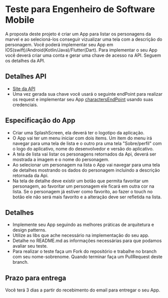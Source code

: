 # Teste para Engenheiro de Software Mobile

A proposta deste projeto é criar um App para listar os personagens da marvel e ao selecioná-los conseguir vizualizar uma tela com a descrição do personagem. Você poderá implementar seu App em IOS(swift)/Android(Kotlin/Java)/Flutter(Dart). Para implementar o seu App você deverá criar uma conta e gerar uma chave de acesso na API. Seguem os detalhes da API.

## Detalhes API
  - [Site da API](https://developer.marvel.com/documentation/getting_started)
  - Uma vez gerada sua chave você usará o seguinte endPoint para realizar os request e implementar seu App [charactersEndPoint](http://gateway.marvel.com/v1/public/characters) usando suas credenciais.
  
## Especificação do App
  - Criar uma SplashScreen, ela deverá ter o logotipo da aplicação.
  - O App vai ter um menu iniciar com dois items. Um item do menu irá navegar para uma tela de lista e o outro pra uma tela "Sobre/perfil" com o logo do aplicativo, nome do desenvolvedor e versão do aplicativo.
  - A tela de lista vai listar os personagens retornados da Api, deverá ser mostrada a imagem e o nome do personagem.
  - Ao selecionar um personagem na lista o App vai navegar para uma tela de detalhes mostrando os dados do personagem incluindo a descrição retornada da Api.
  - Na tela de detalhe deve existir um botão que permita favoritar um personagem, ao favoritar um personagem ele ficará em outra cor na lista. Se o personagem já estiver como favorito, ao fazer o touch no botão ele não será mais favorito e a alteração deve ser refletida na lista.
  
## Detalhes
  - Implemente seu App seguindo as melhores práticas de arquitetura e design patterns.
  - Utilize as libs que ache necessário na implementação do seu app.
  - Detalhe no README.md as informações necessárias para que podamos avaliar seu teste.
  - Para realizar o teste faça um Fork do repositório e trabalhe no branch com seu nome-sobrenome. Quando terminar faça um PullRequest deste branch. 

## Prazo para entrega
  Você terá 3 dias a partir do recebimento do email para entregar o seu App.
